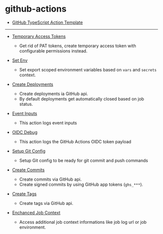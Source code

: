 # github-actions

- [GitHub TypeScript Action Template](https://github.com/qoomon/actions--template)

---

- [Temporary Access Tokens](https://github.com/qoomon/actions--access-token)
  - Get rid of PAT tokens, create temporary access token with configurable permissions instead.
    
- [Set Env](https://github.com/qoomon/actions--set-env)
  - Set export scoped environment variables based on `vars` and `secrets` context.
    
- [Create Deployments](https://github.com/qoomon/actions--create-deployment)
  - Create deployments ia GitHub api.
  - By default deployments get automatically closed based on job status.
    
- [Event Inputs](https://github.com/qoomon/actions--event-inputs)
  - This action logs event inputs
    
- [OIDC Debug](https://github.com/qoomon/actions--oidc-debug)
  - This action logs the GitHub Actions OIDC token payload 

- [Setup Git Config](https://github.com/qoomon/actions--setup-git)
  - Setup Git config to be ready for git commit and push commands
    
- [Create Commits](https://github.com/qoomon/actions--create-commit)
  - Create commits via GitHub api.
  - Create signed commits by using GitHub app tokens (`ghs_***`).
    
- [Create Tags](https://github.com/qoomon/actions--create-tag)
  - Create tags via GitHub api.

- [Enchanced Job Context](https://github.com/qoomon/actions--context)
  - Access additional job context informations like job log url or job environment.





